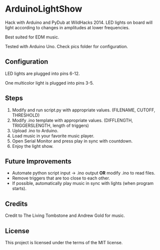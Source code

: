 ArduinoLightShow
================

Hack with Arduino and PyDub at WildHacks 2014. LED lights on board will light according to changes in amplitudes at lower frequencies.

Best suited for EDM music.

Tested with Arduino Uno. Check pics folder for configuration.

Configuration
-------------

LED lights are plugged into pins 6-12.

One multicolor light is plugged into pins 3-5.

Steps
-----
1. Modify and run script.py with appropriate values. (FILENAME, CUTOFF, THRESHOLD)
2. Modify .ino template with appropriate values. (DIFFLENGTH, TRIGGERSLENGTH, length of triggers)
3. Upload .ino to Arduino.
4. Load music in your favorite music player.
5. Open Serial Monitor and press play in sync with countdown.
6. Enjoy the light show.

Future Improvements
-------------------
- Automate python script input -> .ino output **OR** modify .ino to read files.
- Remove triggers that are too close to each other.
- If possible, automatically play music in sync with lights (when program starts).

Credits
-------
Credit to The Living Tombstone and Andrew Gold for music.

License
-------
This project is licensed under the terms of the MIT license.